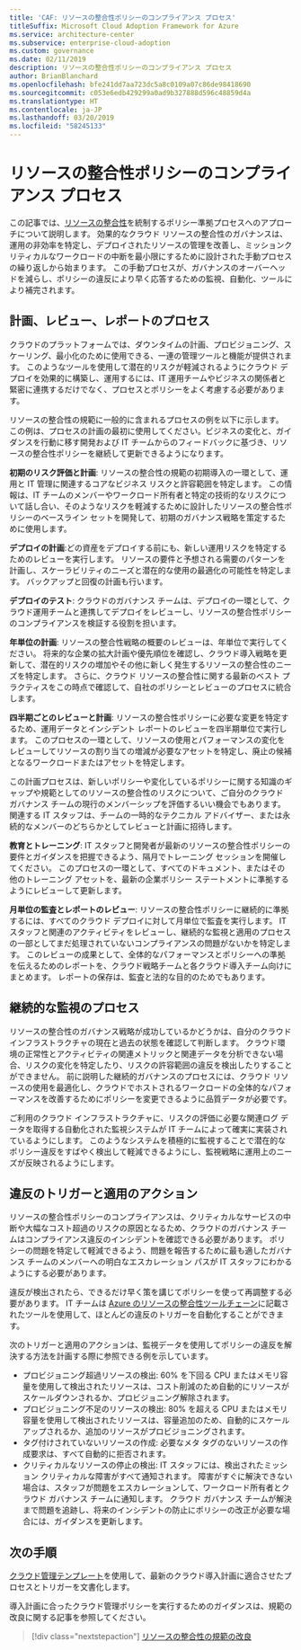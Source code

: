 ```yaml
---
title: 'CAF: リソースの整合性ポリシーのコンプライアンス プロセス'
titleSuffix: Microsoft Cloud Adoption Framework for Azure
ms.service: architecture-center
ms.subservice: enterprise-cloud-adoption
ms.custom: governance
ms.date: 02/11/2019
description: リソースの整合性ポリシーのコンプライアンス プロセス
author: BrianBlanchard
ms.openlocfilehash: bfe241dd7aa723dc5a8c0109a07c86de98418690
ms.sourcegitcommit: c053e6edb429299a0ad9b327888d596c48859d4a
ms.translationtype: HT
ms.contentlocale: ja-JP
ms.lasthandoff: 03/20/2019
ms.locfileid: "58245133"
---
```

# <a name="resource-consistency-policy-compliance-processes"></a>リソースの整合性ポリシーのコンプライアンス プロセス

この記事では、[リソースの整合性](./overview.md)を統制するポリシー準拠プロセスへのアプローチについて説明します。 効果的なクラウド リソースの整合性のガバナンスは、運用の非効率を特定し、デプロイされたリソースの管理を改善し、ミッションクリティカルなワークロードの中断を最小限にするために設計された手動プロセスの繰り返しから始まります。 この手動プロセスが、ガバナンスのオーバーヘッドを減らし、ポリシーの違反により早く応答するための監視、自動化、ツールにより補完されます。

## <a name="planning-review-and-reporting-processes"></a>計画、レビュー、レポートのプロセス

クラウドのプラットフォームでは、ダウンタイムの計画、プロビジョニング、スケーリング、最小化のために使用できる、一連の管理ツールと機能が提供されます。 このようなツールを使用して潜在的リスクが軽減されるようにクラウド デプロイを効果的に構築し、運用するには、IT 運用チームやビジネスの関係者と緊密に連携するだけでなく、プロセスとポリシーをよく考慮する必要があります。

リソースの整合性の規範に一般的に含まれるプロセスの例を以下に示します。 この例は、プロセスの計画の最初に使用してください。ビジネスの変化と、ガイダンスを行動に移す開発および IT チームからのフィードバックに基づき、リソースの整合性ポリシーを継続して更新できるようになります。

**初期のリスク評価と計画**: リソースの整合性の規範の初期導入の一環として、運用と IT 管理に関連するコアなビジネス リスクと許容範囲を特定します。 この情報は、IT チームのメンバーやワークロード所有者と特定の技術的なリスクについて話し合い、そのようなリスクを軽減するために設計したリソースの整合性ポリシーのベースライン セットを開発して、初期のガバナンス戦略を策定するために使用します。

**デプロイの計画**:どの資産をデプロイする前にも、新しい運用リスクを特定するためのレビューを実行します。 リソースの要件と予想される需要のパターンを計画し、スケーラビリティのニーズと潜在的な使用の最適化の可能性を特定します。 バックアップと回復の計画も行います。

**デプロイのテスト**: クラウドのガバナンス チームは、デプロイの一環として、クラウド運用チームと連携してデプロイをレビューし、リソースの整合性ポリシーのコンプライアンスを検証する役割を担います。

**年単位の計画**: リソースの整合性戦略の概要のレビューは、年単位で実行してください。 将来的な企業の拡大計画や優先順位を確認し、クラウド導入戦略を更新して、潜在的リスクの増加やその他に新しく発生するリソースの整合性のニーズを特定します。 さらに、クラウド リソースの整合性に関する最新のベスト プラクティスをこの時点で確認して、自社のポリシーとレビューのプロセスに統合します。

**四半期ごとのレビューと計画**: リソースの整合性ポリシーに必要な変更を特定するため、運用データとインシデント レポートのレビューを四半期単位で実行します。 このプロセスの一環として、リソースの使用とパフォーマンスの変化をレビューしてリソースの割り当ての増減が必要なアセットを特定し、廃止の候補となるワークロードまたはアセットを特定します。

この計画プロセスは、新しいポリシーや変化しているポリシーに関する知識のギャップや規範としてのリソースの整合性のリスクについて、ご自分のクラウド ガバナンス チームの現行のメンバーシップを評価するいい機会でもあります。 関連する IT スタッフは、チームの一時的なテクニカル アドバイザー、または永続的なメンバーのどちらかとしてレビューと計画に招待します。

**教育とトレーニング**: IT スタッフと開発者が最新のリソースの整合性ポリシーの要件とガイダンスを把握できるよう、隔月でトレーニング セッションを開催してください。 このプロセスの一環として、すべてのドキュメント、またはその他のトレーニング アセットを、最新の企業ポリシー ステートメントに準拠するようにレビューして更新します。

**月単位の監査とレポートのレビュー**: リソースの整合性ポリシーに継続的に準拠するには、すべてのクラウド デプロイに対して月単位で監査を実行します。 IT スタッフと関連のアクティビティをレビューし、継続的な監視と適用のプロセスの一部としてまだ処理されていないコンプライアンスの問題がないかを特定します。 このレビューの成果として、全体的なパフォーマンスとポリシーへの準拠を伝えるためのレポートを、クラウド戦略チームと各クラウド導入チーム向けにまとめます。 レポートの保存は、監査と法的な目的のためでもあります。

## <a name="ongoing-monitoring-processes"></a>継続的な監視のプロセス

リソースの整合性のガバナンス戦略が成功しているかどうかは、自分のクラウド インフラストラクチャの現在と過去の状態を確認して判断します。 クラウド環境の正常性とアクティビティの関連メトリックと関連データを分析できない場合、リスクの変化を特定したり、リスクの許容範囲の違反を検出したりすることができません。 前に説明した継続的ガバナンスのプロセスには、クラウド リソースの使用を最適化し、クラウドでホストされるワークロードの全体的なパフォーマンスを改善するためにポリシーを変更できるように品質データが必要です。

ご利用のクラウド インフラストラクチャに、リスクの評価に必要な関連ログ データを取得する自動化された監視システムが IT チームによって確実に実装されているようにします。 このようなシステムを積極的に監視することで潜在的なポリシー違反をすばやく検出して軽減できるようにし、監視戦略に運用上のニーズが反映されるようにします。

## <a name="violation-triggers-and-enforcement-actions"></a>違反のトリガーと適用のアクション

リソースの整合性ポリシーのコンプライアンスは、クリティカルなサービスの中断や大幅なコスト超過のリスクの原因となるため、クラウドのガバナンス チームはコンプライアンス違反のインシデントを確認できる必要があります。 ポリシーの問題を特定して軽減できるよう、問題を報告するために最も適したガバナンス チームのメンバーへの明白なエスカレーション パスが IT スタッフにわかるようにする必要があります。  

違反が検出されたら、できるだけ早く策を講じてポリシーを使って再調整する必要があります。 IT チームは [Azure のリソースの整合性ツールチェーン](toolchain.md)に記載されたツールを使用して、ほとんどの違反のトリガーを自動化することができます。

次のトリガーと適用のアクションは、監視データを使用してポリシーの違反を解決する方法を計画する際に参照できる例を示しています。

- プロビジョニング超過リソースの検出: 60% を下回る CPU またはメモリ容量を使用して検出されたリソースは、コスト削減のため自動的にリソースがスケールダウンされるか、プロビジョニング解除されます。
- プロビジョニング不足のリソースの検出: 80% を超える CPU またはメモリ容量を使用して検出されたリソースは、容量追加のため、自動的にスケールアップされるか、追加のリソースがプロビジョニングされます。
- タグ付けされていないリソースの作成: 必要なメタ タグのないリソースの作成要求は、すべて自動的に拒否されます。
- クリティカルなリソースの停止の検出: IT スタッフには、検出されたミッション クリティカルな障害がすべて通知されます。 障害がすぐに解決できない場合は、スタッフが問題をエスカレーションして、ワークロード所有者とクラウド ガバナンス チームに通知します。 クラウド ガバナンス チームが解決まで問題を追跡し、将来のインシデントの防止にポリシーの改正が必要な場合には、ガイダンスを更新します。

## <a name="next-steps"></a>次の手順

[クラウド管理テンプレート](./template.md)を使用して、最新のクラウド導入計画に適合させたプロセスとトリガーを文書化します。

導入計画に合ったクラウド管理ポリシーを実行するためのガイダンスは、規範の改良に関する記事を参照してください。

> [!div class="nextstepaction"]
> [リソースの整合性の規範の改良](./discipline-improvement.md)
